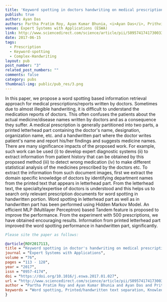 ```yaml
---
title: 'Keyword spotting in doctors handwriting on medical prescriptions'
publish: true
author: Ayan Das
authors: Partha Pratim Roy, Ayan Kumar Bhunia, <i>Ayan Das</i>, Prithviraj Dhar, Umapada Pal
venue: Expert Systems with Applications (ESWA)
link: http://www.sciencedirect.com/science/article/pii/S0957417417300337
date: 2017-06-15
tags:
  - Prescription
  - Keyword-spotting
  - Complex-Handwriting
layout: pub
post_number: "3"
related_post_numbers: ""
comments: false
category: pubs
thumbnail-img: public/pub_res/3.png
---
```


In this paper, we propose a word spotting based information retrieval approach for medical prescriptions/reports written by doctors. Sometimes due to almost illegible handwriting, it is difficult to understand the medication reports of doctors. This often confuses the patients about the actual medicine/disease names written by doctors and as a consequence they suffer. A medical prescription is generally partitioned into two parts, a printed letterhead part containing the doctor's name, designation, organization name, etc. and a handwritten part where the doctor writes patient's name and report his/her findings and suggests medicine names. There are many significance impacts of the proposed work. For example, such work can be used (i) to develop expert diagnostic systems (ii) to extract information from patient history that can be obtained by this proposed method (iii) to detect wrong medication (iv) to make different statistical analysis of the medicines prescribed by the doctors etc. To extract the information from such document images, first we extract the domain specific knowledge of doctors by identifying department names from the printed text that appears in letterhead part. From the letterhead text, the specialty/expertise of doctors is understood and this helps us to search only relevant prescription documents for word spotting in handwritten portion. Word spotting in letterhead part as well as in handwritten part has been performed using Hidden Markov Model. An efficient MLP (Multilayer Perceptron) based Tandem feature is proposed to improve the performance. From the experiment with 500 prescriptions, we have obtained encouraging results. Information from printed letterhead part improved the word spotting performance in handwritten part, significantly.

~~~BibTex
Please site the paper as follows:

@article{ROY2017113,
title = "Keyword spotting in doctor's handwriting on medical prescriptions",
journal = "Expert Systems with Applications",
volume = "76",
pages = "113 - 128",
year = "2017",
issn = "0957-4174",
doi = "https://doi.org/10.1016/j.eswa.2017.01.027",
url = "http://www.sciencedirect.com/science/article/pii/S0957417417300337",
author = "Partha Pratim Roy and Ayan Kumar Bhunia and Ayan Das and Prithviraj Dhar and Umapada Pal",
keywords = "Word spotting, Printed/handwritten text separation, Knowledge extraction, Hidden Markov model, Medical prescriptions"
}
~~~